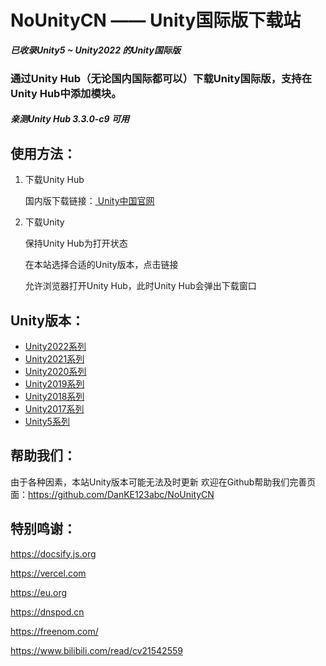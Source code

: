 # NoUnityCN —— Unity国际版下载站

***已收录Unity5 ~ Unity2022 的Unity国际版***

### 通过Unity Hub（无论国内国际都可以）下载Unity国际版，支持在Unity Hub中添加模块。

##### 亲测Unity Hub 3.3.0-c9 可用



## 使用方法：

1. 下载Unity Hub

   国内版下载链接：[ Unity中国官网](https://unity.cn/releases)

2. 下载Unity

   保持Unity Hub为打开状态

   在本站选择合适的Unity版本，点击链接

   允许浏览器打开Unity Hub，此时Unity Hub会弹出下载窗口

## Unity版本：

- [Unity2022系列](./Unity2022/index)
- [Unity2021系列](./Unity2021/index)
- [Unity2020系列](./Unity2020/index)
- [Unity2019系列](./Unity2019/index)
- [Unity2018系列](./Unity2018/index)
- [Unity2017系列](./Unity2017/index)
- [Unity5系列](./Unity5/index)

## 帮助我们：
   由于各种因素，本站Unity版本可能无法及时更新
   欢迎在Github帮助我们完善页面：https://github.com/DanKE123abc/NoUnityCN

## 特别鸣谢：

https://docsify.js.org

https://vercel.com

https://eu.org

https://dnspod.cn

https://freenom.com/

https://www.bilibili.com/read/cv21542559